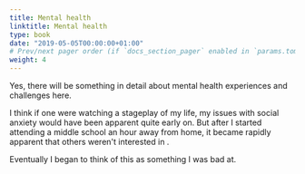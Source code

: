 ```yaml
---
title: Mental health
linktitle: Mental health
type: book
date: "2019-05-05T00:00:00+01:00"
# Prev/next pager order (if `docs_section_pager` enabled in `params.toml`)
weight: 4
---
```


Yes, there will be something in detail about mental health experiences and challenges here. 

I think if one were watching a stageplay of my life, my issues with social anxiety would have been apparent quite early on.
But after I started attending a middle school an hour away from home, it became rapidly apparent that others weren't interested in .

Eventually I began to think of this as something I was bad at.